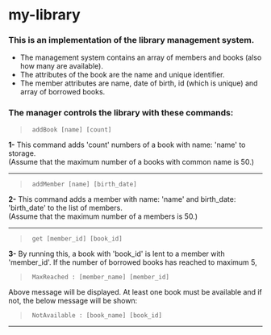 # my-library
### This is an implementation of the library management system.
<ul>
  <li>The management system contains an array of members and books (also how many are available).</li>
  <li>The attributes of the book are the name and unique identifier.</li>
  <li>The member attributes are name, date of birth, id (which is unique) and array of borrowed books.</li>
</ul>
<h3>The manager controls the library with these commands:</h3>


>      addBook [name] [count]
<b>1-</b> This command adds 'count' numbers of a book with name: 'name' to storage.<br>
(Assume that the maximum number of a books with common name is 50.)<br>

--------------------------------------------------------------------------------------------------------------------------

>      addMember [name] [birth_date]
<b>2-</b> This command adds a member with name: 'name' and birth_date: 'birth_date' to the list of members.<br>
(Assume that the maximum number of a members is 50.)<br>

--------------------------------------------------------------------------------------------------------------------------

>      get [member_id] [book_id]
<b>3-</b> By running this, a book with 'book_id' is lent to a member with 'member_id'. If the number of borrowed books has reached to maximum 5,

>      MaxReached : [member_name] [member_id]
Above message will be displayed. At least one book must be available and if not, the below message will be shown: 

>      NotAvailable : [book_name] [book_id]

--------------------------------------------------------------------------------------------------------------------------
